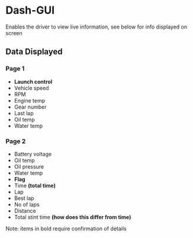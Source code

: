 # Dash-GUI
Enables the driver to view live information, see below for info displayed on screen

## Data Displayed

### Page 1
* **Launch control**
* Vehicle speed
* RPM
* Engine temp
* Gear number
* Last lap
* Oil temp
* Water temp

### Page 2
* Battery voltage
* Oil temp
* Oil pressure
* Water temp
* **Flag**
* Time **(total time)**
* Lap
* Best lap
* No of laps
* Distance
* Total stint time **(how does this differ from time)**

Note: items in bold require confirmation of details